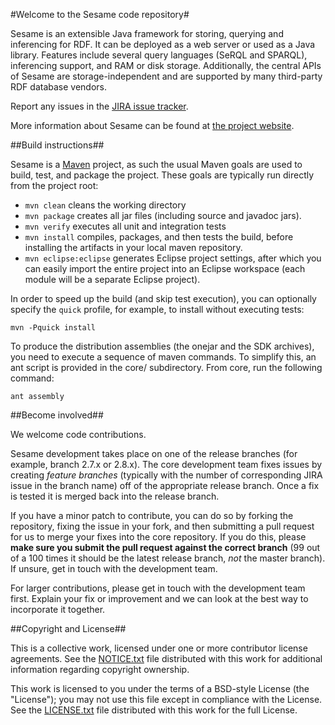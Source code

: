 #Welcome to the Sesame code repository#

Sesame is an extensible Java framework for storing, querying and inferencing for RDF. It can be deployed as a web server or used as a Java library. Features include several query languages (SeRQL and SPARQL), inferencing support, and RAM or disk storage. Additionally, the central APIs of Sesame are storage-independent and are supported by many third-party RDF database vendors.

Report any issues in the [JIRA issue tracker](https://openrdf.atlassian.net/). 

More information about Sesame can be found at [the project website](http://rdf4j.org/).

##Build instructions##

Sesame is a [Maven](http://maven.apache.org/) project, as such the usual Maven goals are used to build, test, and package the project. These goals are typically run directly from the project root:

- `mvn clean` cleans the working directory
- `mvn package` creates all jar files (including source and javadoc jars). 
- `mvn verify` executes all unit and integration tests
- `mvn install` compiles, packages, and then tests the build, before installing the artifacts in your local maven repository.
- `mvn eclipse:eclipse` generates Eclipse project settings, after which you can easily import the entire project into an Eclipse workspace (each module will be a separate Eclipse project).

In order to speed up the build (and skip test execution), you can optionally specify the `quick` profile, for example, to install without executing tests:

    mvn -Pquick install

To produce the distribution assemblies (the onejar and the SDK archives), you
need to execute a sequence of maven commands. To simplify this, an ant script
is provided in the core/ subdirectory. From core, run the following command:

    ant assembly


##Become involved##

We welcome code contributions. 

Sesame development takes place on one of the release branches (for example, branch 2.7.x or 2.8.x). The core development team fixes issues by creating *feature branches* (typically with the number of corresponding JIRA issue in the branch name) off of the appropriate release branch. Once a fix is tested it is merged back into the release branch.

If you have a minor patch to contribute, you can do so by forking the
repository, fixing the issue in your fork, and then submitting a pull request
for us to merge your fixes into the core repository. If you do this, please
**make sure you submit the pull request against the correct branch** (99 out of
a 100 times it should be the latest release branch, _not_ the master branch).
If unsure, get in touch with the development team. 

For larger contributions, please get in touch with the development team first. Explain your fix or improvement and we can look at the best way to incorporate it together.

##Copyright and License##

This is a collective work, licensed under one or more contributor license
agreements. See the [NOTICE.txt](/openrdf/sesame/src/master/core/NOTICE.txt)
file distributed with this work for additional information regarding copyright
ownership. 

This work is licensed to you under the terms of a BSD-style License (the
"License"); you may not use this file except in compliance with the License.
See the [LICENSE.txt](/openrdf/sesame/src/master/core/LICENSE.txt) file
distributed with this work for the full License.
